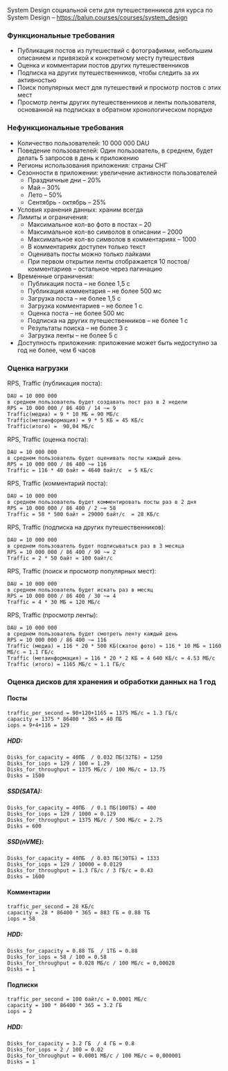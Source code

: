 System Design социальной сети для путешественников для курса по System Design – https://balun.courses/courses/system_design

### **Функциональные требования**
* Публикация постов из путешествий с фотографиями, небольшим описанием и привязкой к конкретному месту путешествия
* Оценка и комментарии постов других путешественников
* Подписка на других путешественников, чтобы следить за их активностью
* Поиск популярных мест для путешествий и просмотр постов с этих мест
* Просмотр ленты других путешественников и ленты пользователя, основанной на подписках в обратном хронологическом порядке

### **Нефункциональные требования**
* Количество пользователей: 10 000 000 DAU
* Поведение пользователей: Один пользователь, в среднем, будет делать 5 запросов в день к приложению
* Регионы использования приложения: страны СНГ
* Сезонности в приложении: увеличение активности пользователей
    * Праздничные дни – 20%
    * Май – 30%
    * Лето – 50%
    * Сентябрь - октябрь – 25%
* Условия хранения данных: храним всегда
* Лимиты и ограничения:
    * Максимальное кол-во фото в постах – 20
    * Максимальное кол-во символов в описании – 2000
    * Максимальное кол-во символов в комментариях – 1000
    * В комментариях доступен только текст
    * Оценивать посты можно только лайками
    * При первом открытии ленты отображается 10 постов/комментариев – остальное через пагинацию
* Временные ограничения:
    * Публикация поста – не более 1,5 с
    * Публикация комментария – не более 500 мс
    * Загрузка поста – не более 1,5 с
    * Загрузка комментариев – не более 1 с
    * Оценка поста – не более 500 мс
    * Подписка на других путешественников – не более 1 с
    * Результаты поиска – не более 3 с
    * Загрузка ленты – не более 5 с
* Доступность приложения: приложение может быть недоступно за год не более, чем 6 часов

### **Оценка нагрузки**

RPS, Traffic (публикация поста):
```text
DAU = 10 000 000
в среднем пользователь будет создавать пост раз в 2 недели
RPS = 10 000 000 / 86 400 / 14 ~= 9
Traffic(медиа) = 9 * 10 МБ = 90 МБ/с 
Traffic(метаинформация) = 9 * 5 КБ = 45 КБ/с 
Traffic(итого) =  90,04 МБ/с 
```

RPS, Traffic (оценка поста):
```text
DAU = 10 000 000 
в среднем пользователь будет оценивать посты каждый день
RPS = 10 000 000 / 86 400 ~= 116 
Traffic = 116 * 40 байт = 4640 байт/с  = 5 КБ/с
```

RPS, Traffic (комментарий поста):
```text
DAU = 10 000 000 
в среднем пользователь будет комментировать посты раз в 2 дня
RPS = 10 000 000 / 86 400 / 2 ~= 58
Traffic = 58 * 500 байт = 29000 байт/с  = 28 КБ/с
```

RPS, Traffic (подписка на других путешественников):
```text
DAU = 10 000 000 
в среднем пользователь будет подписываться раз в 3 месяца
RPS = 10 000 000 / 86 400 / 90 ~= 2 
Traffic = 2 * 50 байт = 100 байт/с
```

RPS, Traffic (поиск и просмотр популярных мест):
```text
DAU = 10 000 000 
в среднем пользователь будет искать раз в месяц
RPS = 10 000 000 / 86 400 / 30 ~= 4 
Traffic = 4 * 30 МБ = 120 МБ/с
```

RPS, Traffic (просмотр ленты):
```text
DAU = 10 000 000 
в среднем пользователь будет смотреть ленту каждый день
RPS = 10 000 000 / 86 400 ~= 116 
Traffic (медиа) = 116 * 20 * 500 КБ(сжатое фото) ≈ 116 * 10 МБ ≈ 1160 МБ/с ≈ 1.1 ГБ/с
Traffic (метаинформация) = 116 * 20 * 2 КБ = 4 640 КБ/с ≈ 4.53 МБ/с
Traffic (итого) = 1165 МБ/с ≈ 1.1 ГБ/с
```
### **Оценка дисков для хранения и обработки данных на 1 год**

#### **Посты**
```text
traffic_per_second = 90+120+1165 = 1375 МБ/с = 1.3 ГБ/с 
capacity = 1375 * 86400 * 365 = 40 ПБ
iops = 9+4+116 = 129
```

##### **HDD:**
```text
Disks_for_capacity = 40ПБ  / 0.032 ПБ(32ТБ) = 1250
Disks_for_iops = 129 / 100 = 1.29
Disks_for_throughput = 1375 МБ/с / 100 МБ/с = 13.75
Disks = 1500
```

##### **SSD(SATA):**
```text
Disks_for_capacity = 40ПБ  / 0.1 ПБ(100ТБ) = 400
Disks_for_iops = 129 / 1000 = 0.129
Disks_for_throughput = 1375 МБ/с / 500 МБ/с = 2.75
Disks = 600
```

##### **SSD(nVME):**
```text
Disks_for_capacity = 40ПБ  / 0.03 ПБ(30ТБ) = 1333
Disks_for_iops = 129 / 10000 = 0.0129
Disks_for_throughput = 1.3 ГБ/с / 3 ГБ/с = 0.43
Disks = 1600
```

#### **Комментарии**
```text
traffic_per_second = 28 КБ/с 
capacity = 28 * 86400 * 365 = 883 ГБ = 0.88 ТБ
iops = 58
```

##### **HDD:**
```text
Disks_for_capacity = 0.88 ТБ  / 1ТБ = 0.88
Disks_for_iops = 58 / 100 = 0.58
Disks_for_throughput = 0.028 МБ/с / 100 МБ/с = 0,00028
Disks = 1
```

#### **Подписки**
```text
traffic_per_second = 100 байт/с = 0.0001 МБ/с
capacity = 100 * 86400 * 365 = 3.2 ГБ 
iops = 2
```

##### **HDD:**
```text
Disks_for_capacity = 3.2 ГБ  / 4 ГБ = 0.8
Disks_for_iops = 2 / 100 = 0.02
Disks_for_throughput = 0.0001 МБ/с / 100 МБ/с = 0,000001
Disks = 1
```
